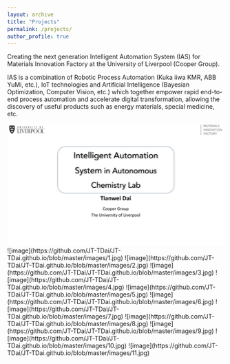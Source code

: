 ```yaml
---
layout: archive
title: "Projects"
permalink: /projects/
author_profile: true
---
```

Creating the next generation Intelligent Automation System (IAS) for Materials Innovation Factory at the University of Liverpool (Cooper Group).

IAS is a combination of Robotic Process Automation (Kuka iiwa KMR, ABB YuMi, etc.), IoT technologies and Artificial Intelligence (Bayesian Optimization, Computer Vision, etc.) which together empower rapid end-to-end process automation and accelerate digital transformation, allowing the discovery of useful products such as energy materials, special medicine, etc.

<img src="https://github.com/JT-TDai/JT-TDai.github.io/blob/master/images/1.jpg"/>
![image](https://github.com/JT-TDai/JT-TDai.github.io/blob/master/images/1.jpg)
![image](https://github.com/JT-TDai/JT-TDai.github.io/blob/master/images/2.jpg)
![image](https://github.com/JT-TDai/JT-TDai.github.io/blob/master/images/3.jpg)
![image](https://github.com/JT-TDai/JT-TDai.github.io/blob/master/images/4.jpg)
![image](https://github.com/JT-TDai/JT-TDai.github.io/blob/master/images/5.jpg)
![image](https://github.com/JT-TDai/JT-TDai.github.io/blob/master/images/6.jpg)
![image](https://github.com/JT-TDai/JT-TDai.github.io/blob/master/images/7.jpg)
![image](https://github.com/JT-TDai/JT-TDai.github.io/blob/master/images/8.jpg)
![image](https://github.com/JT-TDai/JT-TDai.github.io/blob/master/images/9.jpg)
![image](https://github.com/JT-TDai/JT-TDai.github.io/blob/master/images/10.jpg)
![image](https://github.com/JT-TDai/JT-TDai.github.io/blob/master/images/11.jpg)

